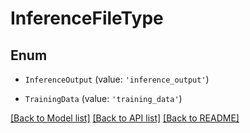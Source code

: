 # InferenceFileType


## Enum

* `InferenceOutput` (value: `'inference_output'`)

* `TrainingData` (value: `'training_data'`)

[[Back to Model list]](../README.md#documentation-for-models) [[Back to API list]](../README.md#documentation-for-api-endpoints) [[Back to README]](../README.md)
